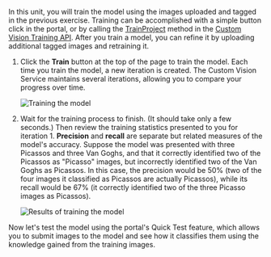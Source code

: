 In this unit, you will train the model using the images uploaded and tagged in the previous exercise. Training can be accomplished with a simple button click in the portal, or by calling the [TrainProject](https://southcentralus.dev.cognitive.microsoft.com/docs/services/d9a10a4a5f8549599f1ecafc435119fa/operations/58d5835bc8cb231380095bed) method in the [Custom Vision Training API](https://southcentralus.dev.cognitive.microsoft.com/docs/services/d9a10a4a5f8549599f1ecafc435119fa/operations/58d5835bc8cb231380095be3). After you train a model, you can refine it by uploading additional tagged images and retraining it.

1. Click the **Train** button at the top of the page to train the model. Each time you train the model, a new iteration is created. The Custom Vision Service maintains several iterations, allowing you to compare your progress over time.

    ![Training the model](../media/2-portal-click-train.png)

1. Wait for the training process to finish. (It should take only a few seconds.) Then review the training statistics presented to you for iteration 1. **Precision** and **recall** are separate but related  measures of the model's accuracy. Suppose the model was presented with three Picassos and three Van Goghs, and that it correctly identified two of the Picassos as "Picasso" images, but incorrectly identified two of the Van Goghs as Picassos. In this case, the precision would be 50% (two of the four images it classified as Picassos are actually Picassos), while its recall would be 67% (it correctly identified two of the three Picasso images as Picassos).

    ![Results of training the model](../media/2-portal-train-complete.png)

Now let's test the model using the portal's Quick Test feature, which allows you to submit images to the model and see how it classifies them using the knowledge gained from the training images.